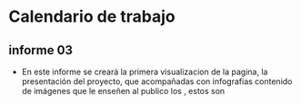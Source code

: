 # Calendario de trabajo

## informe 03

- En este informe se creará la primera visualizacion de la pagina, la presentación del proyecto, que acompañadas con infografias contenido de imágenes que le enseñen al publico los  , estos son
